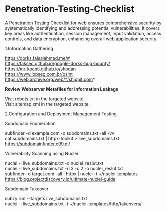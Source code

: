 # Penetration-Testing-Checklist
A Penetration Testing Checklist for web ensures comprehensive security by systematically identifying and addressing potential vulnerabilities. It covers key areas like authentication, session management, input validation, access controls, and data encryption, enhancing overall web application security.


1.Information Gathering <br>

https://dorks.faisalahmed.me/# <br>
https://taksec.github.io/google-dorks-bug-bounty/ <br>
https://mr-koanti.github.io/shodan <br>
https://www.lopseg.com.br/osint <br>
https://web.archive.org/web/*/shippit.com* <br>

**Review Webserver Metafiles for Information Leakage** <br>

Visit robots.txt in the targeted website. <br>
Visit sitemap.xml in the targeted website. <br>

2.Configuration and Deployment Management Testing <br>

Subdomain Enumeration <br>

subfinder -d example.com -o subdomains.txt -all -vv <br>
cat subdomains.txt | httpx-toolkit > live_subdomains.txt <br>
https://subdomainfinder.c99.nl/ <br>

Vulnerability Scanning using Nuclei <br>

nuclei -l live_subdomains.txt -o nuclei_reslut.txt <br>
nuclei -l live_subdomains.txt -rl 3 -c 2 -o nuclei_reslut.txt <br>
subfinder -d target.com -all | httpx | nuclei -t ~/nuclei-templates <br>
https://blog.projectdiscovery.io/ultimate-nuclei-guide <br>

Subdomain Takeover <br>

subzy run --targets live_subdomains.txt <br>
nuclei -l live_subdomains.txt -t ~/nuclei-templates/http/takeovers/ <br>


